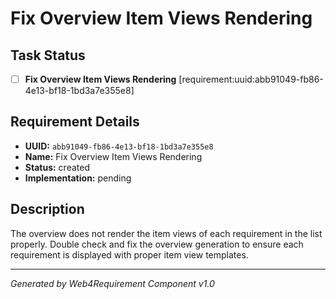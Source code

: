 # Fix Overview Item Views Rendering

## Task Status
- [ ] **Fix Overview Item Views Rendering** [requirement:uuid:abb91049-fb86-4e13-bf18-1bd3a7e355e8]

## Requirement Details

- **UUID:** `abb91049-fb86-4e13-bf18-1bd3a7e355e8`
- **Name:** Fix Overview Item Views Rendering
- **Status:** created
- **Implementation:** pending

## Description

The overview does not render the item views of each requirement in the list properly. Double check and fix the overview generation to ensure each requirement is displayed with proper item view templates.

---

*Generated by Web4Requirement Component v1.0*